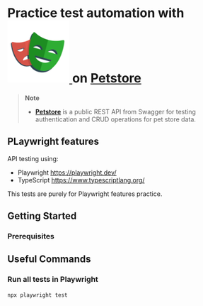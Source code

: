<h1>
  Practice test automation with <a href="https://playwright.dev/"> <img width="140" alt="Playwright Logo" src="https://raw.githubusercontent.com/github/explore/60cd2530141f67f07a947fa2d310c482e287e387/topics/playwright/playwright.png" /> </a> on <a href="https://petstore.swagger.io/">Petstore</a>
</h1>

> **Note**
>
> +  **<a href="https://petstore.swagger.io/">Petstore</a>** is a public REST API from Swagger for testing authentication and CRUD operations for pet store data.
>

## PLaywright features
API testing using:

- Playwright https://playwright.dev/
- TypeScript https://www.typescriptlang.org/

This tests are purely for Playwright features practice.


## Getting Started

### Prerequisites

## Useful Commands

### Run all tests in Playwright

```shell
npx playwright test
```